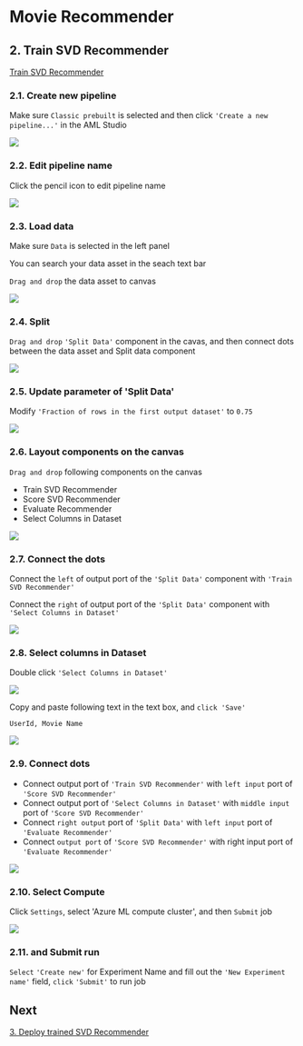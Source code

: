# Movie Recommender

## 2. Train SVD Recommender

[Train SVD Recommender](https://learn.microsoft.com/en-us/azure/machine-learning/component-reference/train-svd-recommender)


### 2.1. Create new pipeline

Make sure `Classic prebuilt` is selected and then click `'Create a new pipeline...'` in the AML Studio

![](./images/2trainmodel_00newpipeline.png)


### 2.2. Edit pipeline name

Click the pencil icon to edit pipeline name

![](./images/2trainmodel_01newpipeline.png)


### 2.3. Load data

Make sure `Data` is selected in the left panel

You can search your data asset in the seach text bar

`Drag and drop` the data asset to canvas

![](./images/2trainmodel_02newpipeline.png)

### 2.4. Split 

`Drag and drop` `'Split Data'` component in the cavas, and then connect dots between the data asset and Split data component

![](./images/2trainmodel_03newpipeline.png)


### 2.5. Update parameter of 'Split Data'

Modify `'Fraction of rows in the first output dataset'` to `0.75`

![](./images/2trainmodel_04newpipeline.png)

### 2.6. Layout components on the canvas

`Drag and drop` following components on the canvas

- Train SVD Recommender
- Score SVD Recommender
- Evaluate Recommender
- Select Columns in Dataset

![](./images/2trainmodel_05newpipeline.png)

### 2.7. Connect the dots 

Connect the `left` of output port of the `'Split Data'` component with `'Train SVD Recommender'`

Connect the `right` of output port of the `'Split Data'` component with `'Select Columns in Dataset'`

![](./images/2trainmodel_06newpipeline.png)

### 2.8. Select columns in Dataset

Double click `'Select Columns in Dataset'`

![](./images/2trainmodel_07newpipeline.png)


Copy and paste following text in the text box, and `click 'Save'`

```text
UserId, Movie Name
```

![](./images/2trainmodel_08newpipeline.png)

### 2.9. Connect dots

- Connect output port of `'Train SVD Recommender'` with `left input` port of `'Score SVD Recommender'`
- Connect output port of `'Select Columns in Dataset'` with `middle input` port of `'Score SVD Recommender'`
- Connect `right output` port of `'Split Data'` with `left input` port of `'Evaluate Recommender'`
- Connect `output port` of `'Score SVD Recommender'` with right input port of `'Evaluate Recommender'`

![](./images/2trainmodel_09newpipeline.png)


### 2.10. Select Compute 

Click `Settings`, select 'Azure ML compute cluster', and then `Submit` job

![](./images/2trainmodel_10newpipeline.png)


### 2.11. and Submit run

`Select` `'Create new'` for Experiment Name and fill out the `'New Experiment name'` field, `click` `'Submit'` to run job


## Next

[3. Deploy trained SVD Recommender](./3.DeployModel.md)